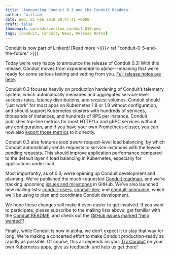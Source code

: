 ```yaml
---
title: 'Announcing Conduit 0.3 and the Conduit Roadmap'
author: 'william'
date: Wed, 21 Feb 2018 20:47:41 +0000
draft: false
thumbnail: uploads/version_conduit_030.png
tags: [conduit, Conduit, News, Release Notes]
---
```


Conduit is now part of Linkerd! [Read more >]({{< ref
"conduit-0-5-and-the-future" >}})

Today we’re very happy to announce the release of Conduit 0.3! With this
release, Conduit moves from _experimental_ to _alpha_---meaning that we’re ready
for some serious testing and vetting from you. [Full release notes are
here](https://github.com/runconduit/conduit/releases/tag/v0.3.0).

Conduit 0.3 focuses heavily on production hardening of Conduit’s telemetry
system, which automatically measures and aggregates service-level success rates,
latency distributions, and request volumes. Conduit should “just work” for most
apps on Kubernetes 1.8 or 1.9 without configuration, and should support
Kubernetes clusters with hundreds of services, thousands of instances, and
hundreds of RPS per instance. Conduit publishes top-line metrics for most
HTTP/1.x and gRPC services without any configuration, and if you have your own
Prometheus cluster, you can now also [export those
metrics](https://conduit.io/prometheus) to it directly.

Conduit 0.3 also features _load aware_ request-level load balancing, by which
Conduit automatically sends requests to service instances with the fewest
pending requests. This should improve application performance compared to the
default layer 4 load balancing in Kubernetes, especially for applications under
load.

Most importantly, as of 0.3, we’re opening up Conduit development and planning.
We’ve published the much-requested [Conduit
roadmap](https://conduit.io/roadmap/), and we’re tracking upcoming [issues and
milestones](https://github.com/runconduit/conduit/milestones) in GitHub. We’ve
also launched new mailing lists:
[conduit-users](https://groups.google.com/forum/#!forum/conduit-users),
[conduit-dev](https://groups.google.com/forum/#!forum/conduit-dev), and
[conduit-announce](https://groups.google.com/forum/#!forum/conduit-announce),
which we’ll be using to plan and coordinate Conduit development.

We hope these changes will make it even easier to get involved. If you want to
participate, please subscribe to the mailing lists above, get familiar with the
[Conduit README](https://github.com/runconduit/conduit/blob/master/README.md),
and check out the [GitHub issues marked “help
wanted”](https://github.com/runconduit/conduit/issues?q=is%3Aissue+is%3Aopen+label%3A%22help+wanted%22)!

Finally, while Conduit is now in alpha, we don’t expect it to stay that way for
long. We’re making a concerted effort to make Conduit production-ready as
rapidly as possible. Of course, this all depends on you. [Try
Conduit](https://conduit.io/) on your own Kubernetes apps, give us feedback, and
help us get there!
